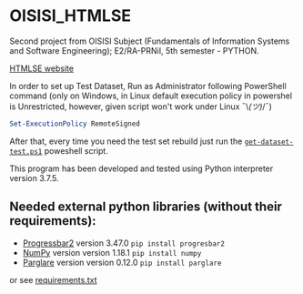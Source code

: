# OISISI_HTMLSE
Second project from OISISI Subject (Fundamentals of Information Systems and Software Engineering); E2/RA-PRNiI, 5th semester - PYTHON.

[HTMLSE website](https://fmasterofu.github.io/OISISI_HTMLSE/)

In order to set up Test Dataset, Run as Administrator following PowerShell command (only on Windows, in Linux default execution policy in powershel is Unrestricted, however, given script won't work under Linux ¯\\_(ツ)_/¯)
```powershell
Set-ExecutionPolicy RemoteSigned
```
After that, every time you need the test set rebuild just run the [`get-dataset-test.ps1`](get-dataset-test.ps1) poweshell script.


This program has been developed and tested using Python interpreter version 3.7.5.

## Needed external python libraries (without their requirements):

- [Progressbar2](https://pypi.org/project/progressbar2) version 3.47.0 `pip install progresbar2`
- [NumPy](https://pypi.org/project/numpy/) version version 1.18.1  `pip install numpy`
- [Parglare](https://pypi.org/project/parglare/) version version 0.12.0  `pip install parglare`

or see [requirements.txt](requirements.txt)
